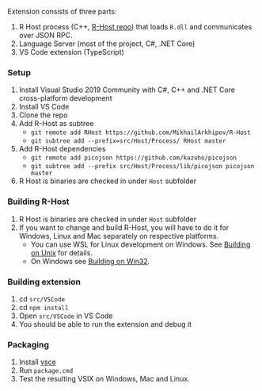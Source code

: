 Extension consists of three parts:
1. R Host process (C++, [R-Host repo](https://github.com/MikhailArkhipov/R-Host)) that loads `R.dll` and communicates over JSON RPC.
2. Language Server (most of the project, C#, .NET Core)
3. VS Code extension (TypeScript)

### Setup

1. Install Visual Studio 2019 Community with C#, C++ and .NET Core cross-platform development
2. Install VS Code
3. Clone the repo
4. Add R-Host as subtree
    - `git remote add RHost https://github.com/MikhailArkhipov/R-Host`
    - `git subtree add --prefix=src/Host/Process/ RHost master`
5. Add R-Host dependencies
    - `git remote add picojson https://github.com/kazuho/picojson`
    - `git subtree add --prefix src/Host/Process/lib/picojson picojson master`
5. R Host is binaries are checked in under `Host` subfolder

### Building R-Host
1. R Host is binaries are checked in under `Host` subfolder
2. If you want to change and build R-Host, you will have to do it for Windows, Linux and Mac separately on respective platforms. 
    - You can use WSL for Linux development on Windows. See [Building on Unix](https://github.com/MikhailArkhipov/R-Host/blob/master/BUILDING-UNIX.md) for details.
    - On Windows see [Building on Win32](https://github.com/MikhailArkhipov/R-Host/blob/master/BUILDING-WIN32.md).

### Building extension
1. cd `src/VSCode`
2. cd `npm install`
3. Open `src/VSCode` in VS Code
4. You should be able to run the extension and debug it

### Packaging
1. Install [vsce](https://code.visualstudio.com/api/working-with-extensions/publishing-extension)
2. Run `package.cmd`
3. Test the resulting VSIX on Windows, Mac and Linux.

